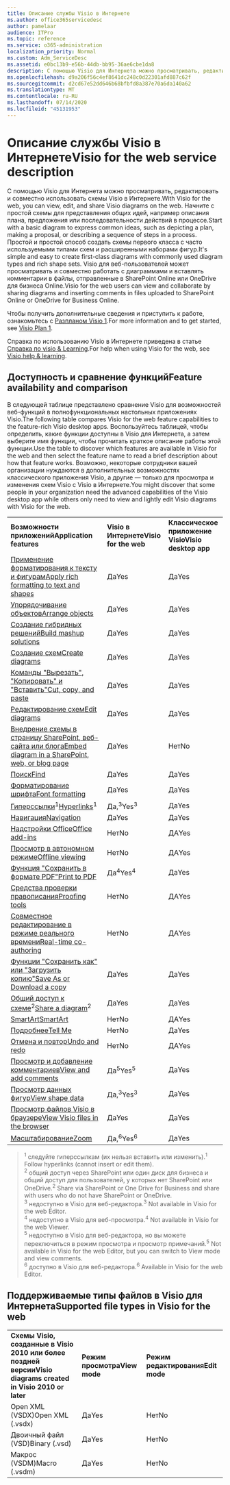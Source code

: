 ```yaml
---
title: Описание службы Visio в Интернете
ms.author: office365servicedesc
author: pamelaar
audience: ITPro
ms.topic: reference
ms.service: o365-administration
localization_priority: Normal
ms.custom: Adm_ServiceDesc
ms.assetid: e0bc13b9-e56b-44db-bb95-36ae6cbe1da8
description: С помощью Visio для Интернета можно просматривать, редактировать и совместно использовать схемы Visio в Интернете.
ms.openlocfilehash: d9a206f56c4ef8641dc248c0d22301afd887c62f
ms.sourcegitcommit: d2cd67e52dd646b68bfbfd8a387e70a6da140a62
ms.translationtype: MT
ms.contentlocale: ru-RU
ms.lasthandoff: 07/14/2020
ms.locfileid: "45131953"
---
```

# <a name="visio-for-the-web-service-description"></a><span data-ttu-id="a1bae-103">Описание службы Visio в Интернете</span><span class="sxs-lookup"><span data-stu-id="a1bae-103">Visio for the web service description</span></span>

<span data-ttu-id="a1bae-104">С помощью Visio для Интернета можно просматривать, редактировать и совместно использовать схемы Visio в Интернете.</span><span class="sxs-lookup"><span data-stu-id="a1bae-104">With Visio for the web, you can view, edit, and share Visio diagrams on the web.</span></span> <span data-ttu-id="a1bae-105">Начните с простой схемы для представления общих идей, например описания плана, предложения или последовательности действий в процессе.</span><span class="sxs-lookup"><span data-stu-id="a1bae-105">Start with a basic diagram to express common ideas, such as depicting a plan, making a proposal, or describing a sequence of steps in a process.</span></span> <span data-ttu-id="a1bae-106">Простой и простой способ создать схемы первого класса с часто используемыми типами схем и расширенными наборами фигур.</span><span class="sxs-lookup"><span data-stu-id="a1bae-106">It's simple and easy to create first-class diagrams with commonly used diagram types and rich shape sets.</span></span> <span data-ttu-id="a1bae-107">Visio для веб-пользователей может просматривать и совместно работать с диаграммами и вставлять комментарии в файлы, отправленные в SharePoint Online или OneDrive для бизнеса Online.</span><span class="sxs-lookup"><span data-stu-id="a1bae-107">Visio for the web users can view and collaborate by sharing diagrams and inserting comments in files uploaded to SharePoint Online or OneDrive for Business Online.</span></span>
  
<span data-ttu-id="a1bae-108">Чтобы получить дополнительные сведения и приступить к работе, ознакомьтесь с [Разпланом Visio 1](https://products.office.com/en-US/visio/visio-online).</span><span class="sxs-lookup"><span data-stu-id="a1bae-108">For more information and to get started, see [Visio Plan 1](https://products.office.com/en-US/visio/visio-online).</span></span>
  
<span data-ttu-id="a1bae-109">Справка по использованию Visio в Интернете приведена в статье [Справка по visio & Learning](https://support.office.com/visio).</span><span class="sxs-lookup"><span data-stu-id="a1bae-109">For help when using Visio for the web, see [Visio help & learning](https://support.office.com/visio).</span></span>
  
## <a name="feature-availability-and-comparison"></a><span data-ttu-id="a1bae-110">Доступность и сравнение функций</span><span class="sxs-lookup"><span data-stu-id="a1bae-110">Feature availability and comparison</span></span>

<span data-ttu-id="a1bae-111">В следующей таблице представлено сравнение Visio для возможностей веб-функций в полнофункциональных настольных приложениях Visio.</span><span class="sxs-lookup"><span data-stu-id="a1bae-111">The following table compares Visio for the web feature capabilities to the feature-rich Visio desktop apps.</span></span> <span data-ttu-id="a1bae-112">Воспользуйтесь таблицей, чтобы определить, какие функции доступны в Visio для Интернета, а затем выберите имя функции, чтобы прочитать краткое описание работы этой функции.</span><span class="sxs-lookup"><span data-stu-id="a1bae-112">Use the table to discover which features are available in Visio for the web and then select the feature name to read a brief description about how that feature works.</span></span> <span data-ttu-id="a1bae-113">Возможно, некоторые сотрудники вашей организации нуждаются в дополнительных возможностях классического приложения Visio, а другие — только для просмотра и изменения схем Visio с Visio в Интернете.</span><span class="sxs-lookup"><span data-stu-id="a1bae-113">You might discover that some people in your organization need the advanced capabilities of the Visio desktop app while others only need to view and lightly edit Visio diagrams with Visio for the web.</span></span> 
  
||||
|:-----|:-----|:-----|
|<span data-ttu-id="a1bae-114">**Возможности приложений**</span><span class="sxs-lookup"><span data-stu-id="a1bae-114">**Application features**</span></span> <br/> |<span data-ttu-id="a1bae-115">**Visio в Интернете**</span><span class="sxs-lookup"><span data-stu-id="a1bae-115">**Visio for the web**</span></span> <br/> |<span data-ttu-id="a1bae-116">**Классическое приложение Visio**</span><span class="sxs-lookup"><span data-stu-id="a1bae-116">**Visio desktop app**</span></span> <br/> |
|[<span data-ttu-id="a1bae-117">Применение форматирования к тексту и фигурам</span><span class="sxs-lookup"><span data-stu-id="a1bae-117">Apply rich formatting to text and shapes</span></span>](visio-online.md#apply-rich-formatting-to-text-and-shapes) <br/> |<span data-ttu-id="a1bae-118">Да</span><span class="sxs-lookup"><span data-stu-id="a1bae-118">Yes</span></span>  <br/> |<span data-ttu-id="a1bae-119">Да</span><span class="sxs-lookup"><span data-stu-id="a1bae-119">Yes</span></span>  <br/> |
|[<span data-ttu-id="a1bae-120">Упорядочивание объектов</span><span class="sxs-lookup"><span data-stu-id="a1bae-120">Arrange objects</span></span>](visio-online.md#arrange-objects) <br/> |<span data-ttu-id="a1bae-121">Да</span><span class="sxs-lookup"><span data-stu-id="a1bae-121">Yes</span></span>  <br/> |<span data-ttu-id="a1bae-122">Да</span><span class="sxs-lookup"><span data-stu-id="a1bae-122">Yes</span></span>  <br/> |
|[<span data-ttu-id="a1bae-123">Создание гибридных решений</span><span class="sxs-lookup"><span data-stu-id="a1bae-123">Build mashup solutions</span></span>](visio-online.md#build-mashup-solutions) <br/> |<span data-ttu-id="a1bae-124">Да</span><span class="sxs-lookup"><span data-stu-id="a1bae-124">Yes</span></span>  <br/> |<span data-ttu-id="a1bae-125">Да</span><span class="sxs-lookup"><span data-stu-id="a1bae-125">Yes</span></span>  <br/> |
|[<span data-ttu-id="a1bae-126">Создание схем</span><span class="sxs-lookup"><span data-stu-id="a1bae-126">Create diagrams</span></span>](visio-online.md#create-diagrams) <br/> |<span data-ttu-id="a1bae-127">Да</span><span class="sxs-lookup"><span data-stu-id="a1bae-127">Yes</span></span>  <br/> |<span data-ttu-id="a1bae-128">Да</span><span class="sxs-lookup"><span data-stu-id="a1bae-128">Yes</span></span>  <br/> |
|[<span data-ttu-id="a1bae-129">Команды "Вырезать", "Копировать" и "Вставить"</span><span class="sxs-lookup"><span data-stu-id="a1bae-129">Cut, copy, and paste</span></span>](visio-online.md#cut-copy-and-paste) <br/> |<span data-ttu-id="a1bae-130">Да</span><span class="sxs-lookup"><span data-stu-id="a1bae-130">Yes</span></span>  <br/> |<span data-ttu-id="a1bae-131">Да</span><span class="sxs-lookup"><span data-stu-id="a1bae-131">Yes</span></span>  <br/> |
|[<span data-ttu-id="a1bae-132">Редактирование схем</span><span class="sxs-lookup"><span data-stu-id="a1bae-132">Edit diagrams</span></span>](visio-online.md#edit-diagrams) <br/> |<span data-ttu-id="a1bae-133">Да</span><span class="sxs-lookup"><span data-stu-id="a1bae-133">Yes</span></span>  <br/> |<span data-ttu-id="a1bae-134">Да</span><span class="sxs-lookup"><span data-stu-id="a1bae-134">Yes</span></span>  <br/> |
|[<span data-ttu-id="a1bae-135">Внедрение схемы в страницу SharePoint, веб-сайта или блога</span><span class="sxs-lookup"><span data-stu-id="a1bae-135">Embed diagram in a SharePoint, web, or blog page</span></span>](visio-online.md#embed-diagram-in-a-sharepoint-web-or-blog-page) <br/> |<span data-ttu-id="a1bae-136">Да</span><span class="sxs-lookup"><span data-stu-id="a1bae-136">Yes</span></span>  <br/> |<span data-ttu-id="a1bae-137">Нет</span><span class="sxs-lookup"><span data-stu-id="a1bae-137">No</span></span>  <br/> |
|[<span data-ttu-id="a1bae-138">Поиск</span><span class="sxs-lookup"><span data-stu-id="a1bae-138">Find</span></span>](visio-online.md#find) <br/> |<span data-ttu-id="a1bae-139">Да</span><span class="sxs-lookup"><span data-stu-id="a1bae-139">Yes</span></span>  <br/> |<span data-ttu-id="a1bae-140">Да</span><span class="sxs-lookup"><span data-stu-id="a1bae-140">Yes</span></span>  <br/> |
|[<span data-ttu-id="a1bae-141">Форматирование шрифта</span><span class="sxs-lookup"><span data-stu-id="a1bae-141">Font formatting</span></span>](visio-online.md#font-formatting) <br/> |<span data-ttu-id="a1bae-142">Да</span><span class="sxs-lookup"><span data-stu-id="a1bae-142">Yes</span></span>  <br/> |<span data-ttu-id="a1bae-143">Да</span><span class="sxs-lookup"><span data-stu-id="a1bae-143">Yes</span></span>  <br/> |
|<span data-ttu-id="a1bae-144">[Гиперссылки](visio-online.md#hyperlinks)<sup>1</sup></span><span class="sxs-lookup"><span data-stu-id="a1bae-144">[Hyperlinks](visio-online.md#hyperlinks)<sup>1</sup></span></span> <br/> |<span data-ttu-id="a1bae-145">Да,<sup>3</sup></span><span class="sxs-lookup"><span data-stu-id="a1bae-145">Yes<sup>3</sup></span></span> <br/> |<span data-ttu-id="a1bae-146">Да</span><span class="sxs-lookup"><span data-stu-id="a1bae-146">Yes</span></span>  <br/> |
|[<span data-ttu-id="a1bae-147">Навигация</span><span class="sxs-lookup"><span data-stu-id="a1bae-147">Navigation</span></span>](visio-online.md#navigation) <br/> |<span data-ttu-id="a1bae-148">Да</span><span class="sxs-lookup"><span data-stu-id="a1bae-148">Yes</span></span>  <br/> |<span data-ttu-id="a1bae-149">Да</span><span class="sxs-lookup"><span data-stu-id="a1bae-149">Yes</span></span>  <br/> |
|[<span data-ttu-id="a1bae-150">Надстройки Office</span><span class="sxs-lookup"><span data-stu-id="a1bae-150">Office add-ins</span></span>](visio-online.md#office-add-ins) <br/> |<span data-ttu-id="a1bae-151">Нет</span><span class="sxs-lookup"><span data-stu-id="a1bae-151">No</span></span>  <br/> |<span data-ttu-id="a1bae-152">ДА</span><span class="sxs-lookup"><span data-stu-id="a1bae-152">Yes</span></span>  <br/> |
|[<span data-ttu-id="a1bae-153">Просмотр в автономном режиме</span><span class="sxs-lookup"><span data-stu-id="a1bae-153">Offline viewing</span></span>](visio-online.md#offline-viewing) <br/> |<span data-ttu-id="a1bae-154">Нет</span><span class="sxs-lookup"><span data-stu-id="a1bae-154">No</span></span>  <br/> |<span data-ttu-id="a1bae-155">ДА</span><span class="sxs-lookup"><span data-stu-id="a1bae-155">Yes</span></span>  <br/> |
|[<span data-ttu-id="a1bae-156">Функция "Сохранить в формате PDF"</span><span class="sxs-lookup"><span data-stu-id="a1bae-156">Print to PDF</span></span>](visio-online.md#print-to-pdf) <br/> |<span data-ttu-id="a1bae-157">Да<sup>4</sup></span><span class="sxs-lookup"><span data-stu-id="a1bae-157">Yes<sup>4</sup></span></span> <br/> |<span data-ttu-id="a1bae-158">Да</span><span class="sxs-lookup"><span data-stu-id="a1bae-158">Yes</span></span>  <br/> |
|[<span data-ttu-id="a1bae-159">Средства проверки правописания</span><span class="sxs-lookup"><span data-stu-id="a1bae-159">Proofing tools</span></span>](visio-online.md#proofing-tools) <br/> |<span data-ttu-id="a1bae-160">Нет</span><span class="sxs-lookup"><span data-stu-id="a1bae-160">No</span></span>  <br/> |<span data-ttu-id="a1bae-161">ДА</span><span class="sxs-lookup"><span data-stu-id="a1bae-161">Yes</span></span>  <br/> |
|[<span data-ttu-id="a1bae-162">Совместное редактирование в режиме реального времени</span><span class="sxs-lookup"><span data-stu-id="a1bae-162">Real-time co-authoring</span></span>](visio-online.md#real-time-co-authoring) <br/> |<span data-ttu-id="a1bae-163">Нет</span><span class="sxs-lookup"><span data-stu-id="a1bae-163">No</span></span>  <br/> |<span data-ttu-id="a1bae-164">ДА</span><span class="sxs-lookup"><span data-stu-id="a1bae-164">Yes</span></span>  <br/> |
|[<span data-ttu-id="a1bae-165">Функции "Сохранить как" или "Загрузить копию"</span><span class="sxs-lookup"><span data-stu-id="a1bae-165">Save As or Download a copy</span></span>](visio-online.md#save-as-or-download-a-copy) <br/> |<span data-ttu-id="a1bae-166">Да</span><span class="sxs-lookup"><span data-stu-id="a1bae-166">Yes</span></span>  <br/> |<span data-ttu-id="a1bae-167">Да</span><span class="sxs-lookup"><span data-stu-id="a1bae-167">Yes</span></span>  <br/> |
|<span data-ttu-id="a1bae-168">[Общий доступ к схеме](visio-online.md#share-a-diagram)<sup>2</sup></span><span class="sxs-lookup"><span data-stu-id="a1bae-168">[Share a diagram](visio-online.md#share-a-diagram)<sup>2</sup></span></span> <br/> |<span data-ttu-id="a1bae-169">Да</span><span class="sxs-lookup"><span data-stu-id="a1bae-169">Yes</span></span>  <br/> |<span data-ttu-id="a1bae-170">Да</span><span class="sxs-lookup"><span data-stu-id="a1bae-170">Yes</span></span>  <br/> |
|[<span data-ttu-id="a1bae-171">SmartArt</span><span class="sxs-lookup"><span data-stu-id="a1bae-171">SmartArt</span></span>](visio-online.md#smartart) <br/> |<span data-ttu-id="a1bae-172">Нет</span><span class="sxs-lookup"><span data-stu-id="a1bae-172">No</span></span>  <br/> |<span data-ttu-id="a1bae-173">ДА</span><span class="sxs-lookup"><span data-stu-id="a1bae-173">Yes</span></span>  <br/> |
|[<span data-ttu-id="a1bae-174">Подробнее</span><span class="sxs-lookup"><span data-stu-id="a1bae-174">Tell Me</span></span>](visio-online.md#tell-me) <br/> |<span data-ttu-id="a1bae-175">Нет</span><span class="sxs-lookup"><span data-stu-id="a1bae-175">No</span></span>  <br/> |<span data-ttu-id="a1bae-176">Да</span><span class="sxs-lookup"><span data-stu-id="a1bae-176">Yes</span></span>  <br/> |
|[<span data-ttu-id="a1bae-177">Отмена и повтор</span><span class="sxs-lookup"><span data-stu-id="a1bae-177">Undo and redo</span></span>](visio-online.md#undo-and-redo) <br/> |<span data-ttu-id="a1bae-178">Нет</span><span class="sxs-lookup"><span data-stu-id="a1bae-178">No</span></span>  <br/> |<span data-ttu-id="a1bae-179">ДА</span><span class="sxs-lookup"><span data-stu-id="a1bae-179">Yes</span></span>  <br/> |
|[<span data-ttu-id="a1bae-180">Просмотр и добавление комментариев</span><span class="sxs-lookup"><span data-stu-id="a1bae-180">View and add comments</span></span>](visio-online.md#view-and-add-comments) <br/> |<span data-ttu-id="a1bae-181">Да<sup>5</sup></span><span class="sxs-lookup"><span data-stu-id="a1bae-181">Yes<sup>5</sup></span></span> <br/> |<span data-ttu-id="a1bae-182">Да</span><span class="sxs-lookup"><span data-stu-id="a1bae-182">Yes</span></span>  <br/> |
|[<span data-ttu-id="a1bae-183">Просмотр данных фигур</span><span class="sxs-lookup"><span data-stu-id="a1bae-183">View shape data</span></span>](visio-online.md#view-shape-data) <br/> |<span data-ttu-id="a1bae-184">Да,<sup>3</sup></span><span class="sxs-lookup"><span data-stu-id="a1bae-184">Yes<sup>3</sup></span></span> <br/> |<span data-ttu-id="a1bae-185">Да</span><span class="sxs-lookup"><span data-stu-id="a1bae-185">Yes</span></span>  <br/> |
|[<span data-ttu-id="a1bae-186">Просмотр файлов Visio в браузере</span><span class="sxs-lookup"><span data-stu-id="a1bae-186">View Visio files in the browser</span></span>](visio-online.md#view-visio-files-in-the-browser) <br/> |<span data-ttu-id="a1bae-187">Да</span><span class="sxs-lookup"><span data-stu-id="a1bae-187">Yes</span></span>  <br/> |<span data-ttu-id="a1bae-188">Да</span><span class="sxs-lookup"><span data-stu-id="a1bae-188">Yes</span></span>  <br/> |
|[<span data-ttu-id="a1bae-189">Масштабирование</span><span class="sxs-lookup"><span data-stu-id="a1bae-189">Zoom</span></span>](visio-online.md#zoom) <br/> |<span data-ttu-id="a1bae-190">Да,<sup>6</sup></span><span class="sxs-lookup"><span data-stu-id="a1bae-190">Yes<sup>6</sup></span></span> <br/> |<span data-ttu-id="a1bae-191">Да</span><span class="sxs-lookup"><span data-stu-id="a1bae-191">Yes</span></span>  <br/> |
   
> <span data-ttu-id="a1bae-192"><sup>1</sup> следуйте гиперссылкам (их нельзя вставить или изменить).</span><span class="sxs-lookup"><span data-stu-id="a1bae-192"><sup>1</sup> Follow hyperlinks (cannot insert or edit them).</span></span> 
<br/><span data-ttu-id="a1bae-193"><sup>2</sup> общий доступ через SharePoint или один диск для бизнеса и общий доступ для пользователей, у которых нет SharePoint или OneDrive.</span><span class="sxs-lookup"><span data-stu-id="a1bae-193"><sup>2</sup> Share via SharePoint or One Drive for Business and share with users who do not have SharePoint or OneDrive.</span></span> 
<br/> <span data-ttu-id="a1bae-194"><sup>3</sup> недоступно в Visio для веб-редактора.</span><span class="sxs-lookup"><span data-stu-id="a1bae-194"><sup>3</sup> Not available in Visio for the web Editor.</span></span>
<br/><span data-ttu-id="a1bae-195"><sup>4</sup> недоступно в Visio для веб-просмотра.</span><span class="sxs-lookup"><span data-stu-id="a1bae-195"><sup>4</sup> Not available in Visio for the web Viewer.</span></span> 
<br/><span data-ttu-id="a1bae-196"><sup>5</sup> недоступно в Visio для веб-редактора, но вы можете переключиться в режим просмотра и просмотр примечаний.</span><span class="sxs-lookup"><span data-stu-id="a1bae-196"><sup>5</sup> Not available in Visio for the web Editor, but you can switch to View mode and view comments.</span></span> 
<br/><span data-ttu-id="a1bae-197"><sup>6</sup> доступно в Visio для веб-редактора.</span><span class="sxs-lookup"><span data-stu-id="a1bae-197"><sup>6</sup> Available in Visio for the web Editor.</span></span> 
  
## <a name="supported-file-types-in-visio-for-the-web"></a><span data-ttu-id="a1bae-198">Поддерживаемые типы файлов в Visio для Интернета</span><span class="sxs-lookup"><span data-stu-id="a1bae-198">Supported file types in Visio for the web</span></span>

||||
|:-----|:-----|:-----|
|<span data-ttu-id="a1bae-199">**Схемы Visio, созданные в Visio 2010 или более поздней версии**</span><span class="sxs-lookup"><span data-stu-id="a1bae-199">**Visio diagrams created in Visio 2010 or later**</span></span> <br/> |<span data-ttu-id="a1bae-200">**Режим просмотра**</span><span class="sxs-lookup"><span data-stu-id="a1bae-200">**View mode**</span></span> <br/> |<span data-ttu-id="a1bae-201">**Режим редактирования**</span><span class="sxs-lookup"><span data-stu-id="a1bae-201">**Edit mode**</span></span> <br/> |
|<span data-ttu-id="a1bae-202">Open XML (VSDX)</span><span class="sxs-lookup"><span data-stu-id="a1bae-202">Open XML (.vsdx)</span></span>  <br/> |<span data-ttu-id="a1bae-203">Да</span><span class="sxs-lookup"><span data-stu-id="a1bae-203">Yes</span></span>  <br/> |<span data-ttu-id="a1bae-204">Нет</span><span class="sxs-lookup"><span data-stu-id="a1bae-204">No</span></span>  <br/> |
|<span data-ttu-id="a1bae-205">Двоичный файл (VSD)</span><span class="sxs-lookup"><span data-stu-id="a1bae-205">Binary (.vsd)</span></span>  <br/> |<span data-ttu-id="a1bae-206">Да</span><span class="sxs-lookup"><span data-stu-id="a1bae-206">Yes</span></span>  <br/> |<span data-ttu-id="a1bae-207">Нет</span><span class="sxs-lookup"><span data-stu-id="a1bae-207">No</span></span>  <br/> |
|<span data-ttu-id="a1bae-208">Макрос (VSDM)</span><span class="sxs-lookup"><span data-stu-id="a1bae-208">Macro (.vsdm)</span></span>  <br/> |<span data-ttu-id="a1bae-209">Да</span><span class="sxs-lookup"><span data-stu-id="a1bae-209">Yes</span></span>  <br/> |<span data-ttu-id="a1bae-210">Нет</span><span class="sxs-lookup"><span data-stu-id="a1bae-210">No</span></span>  <br/> |
   


